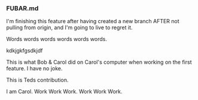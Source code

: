 ### FUBAR.md
I'm finishing this feature after having created a new branch AFTER not pulling from origin, and I'm going to live to regret it.

Words words words words words words.




kdkjgkfgsdkjdf


This is what Bob & Carol did on Carol's computer when working on the first feature. I have no joke. 

This is Teds contribution.

I am Carol. Work Work Work. Work Work Work.